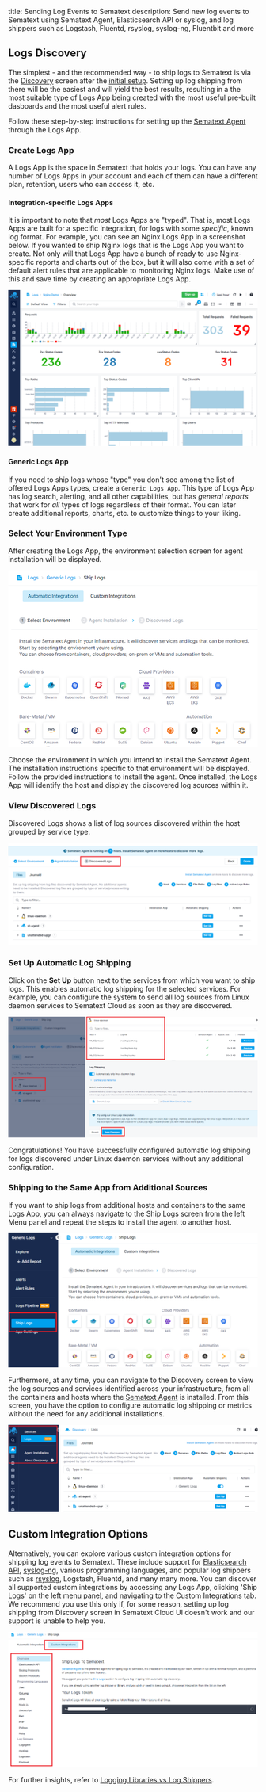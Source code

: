 title: Sending Log Events to Sematext
description: Send new log events to Sematext using Sematext Agent, Elasticsearch API or syslog, and log shippers such as  Logstash, Fluentd, rsyslog, syslog-ng, Fluentbit and more

## Logs Discovery

The simplest - and the recommended way - to ship logs to Sematext is via the [Discovery](discovery/intro/) screen after the [initial setup](discovery/setup/). Setting up log shipping from there will be the easiest and will yield the best results, resulting in a the most suitable type of Logs App being created with the most useful pre-built dasboards and the most useful alert rules.


Follow these step-by-step instructions for setting up the [Sematext Agent](https://sematext.com/docs/agents/sematext-agent/) through the Logs App.

### Create Logs App

A Logs App is the space in Sematext that holds your logs.  You can have any number of Logs Apps in your account and each of them can have a different plan, retention, users who can access it, etc. 

#### Integration-specific Logs Apps

It is important to note that _most_ Logs Apps are "typed".  That is, most Logs Apps are built for a specific integration, for logs with some _specific_, known log format. For example, you can see an Nginx Logs App in a screenshot below. If you wanted to ship Nginx logs that is the Logs App you want to create.  Not only will that Logs App have a bunch of ready to use Nginx-specific reports and charts out of the box, but it will also come with a set of default alert rules that are applicable to monitoring Nginx logs.  Make use of this and save time by creating an appropriate Logs App.

![Nginx Logs App](../images/logs/nginx-logpack.png)

#### Generic Logs App

If you need to ship logs whose "type" you don't see among the list of offered Logs Apps types, create a `Generic Logs App`.  This type of Logs App has log search, alerting, and all other capabilities, but has _general reports_ that work for _all_ types of logs regardless of their format.  You can later create additional reports, charts, etc. to customize things to your liking.

### Select Your Environment Type

After creating the Logs App, the environment selection screen for agent installation will be displayed.

![Logs App Select an Environment](../images/logs/select-environment.png)

Choose the environment in which you intend to install the Sematext Agent. The installation instructions specific to that environment will be displayed.
Follow the provided instructions to install the agent. Once installed, the Logs App will identify the host and display the discovered log sources within it.

### View Discovered Logs

Discovered Logs shows a list of log sources discovered within the host grouped by service type.

![Logs App Discovered Logs](../images/logs/discovered-logs.png)

### Set Up Automatic Log Shipping

Click on the **Set Up** button next to the services from which you want to ship logs. This enables automatic log shipping for the selected services. For example, you can configure the system to send all log sources from Linux daemon services to Sematext Cloud as soon as they are discovered.

![Logs App Set Up Log Shipping](../images/logs/set-up-log-shipping.png)

Congratulations! You have successfully configured automatic log shipping for logs discovered under Linux daemon services without any additional configuration.

### Shipping to the Same App from Additional Sources

If you want to ship logs from additional hosts and containers to the same Logs App, you can always navigate to the Ship Logs screen from the left Menu panel and repeat the steps to install the agent to another host.

![Logs App Ship Logs](../images/logs/ship-logs.png)

Furthermore, at any time, you can navigate to the Discovery screen to view the log sources and services identified across your infrastructure, from all the containers and hosts where the [Sematext Agent](https://sematext.com/docs/agents/sematext-agent/) is installed. From this screen, you have the option to configure automatic log shipping or metrics without the need for any additional installations.

![Sematext Discovery](../images/logs/sematext-discovery.png)

## Custom Integration Options

Alternatively, you can explore various custom integration options for shipping log events to Sematext. These include support for [Elasticsearch API](index-events-via-elasticsearch-api), [syslog-ng](syslog-ng), various programming languages, and popular log shippers such as [rsyslog](rsyslog), Logstash, Fluentd, and many many more. You can discover all supported custom integrations by accessing any Logs App, clicking 'Ship Logs' on the left menu panel, and navigating to the Custom Integrations tab.  We recommend you use this only if, for some reason, setting up log shipping from Discovery screen in Sematext Cloud UI doesn't work and our support is unable to help you.

![Logs App Custom Integrations](../images/logs/custom-integrations.png)

For further insights, refer to [Logging Libraries vs Log Shippers](https://sematext.com/blog/logging-libraries-vs-log-shippers/).
